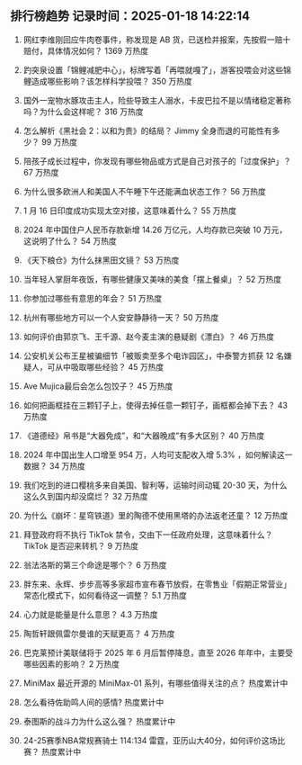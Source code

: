 
## 排行榜趋势 记录时间：2025-01-18 14:22:14
  
  1. 网红李维刚回应牛肉卷事件，称发现是 AB 货，已送检并报案，先按假一赔十赔付，具体情况如何？ 1369 万热度
    
  2. 趵突泉设置「锦鲤减肥中心」，标牌写着「再喂就嘎了」，游客投喂会对这些锦鲤造成哪些影响？该怎样科学投喂？ 350 万热度
    
  3. 国外一宠物水豚攻击主人，险些导致主人溺水，卡皮巴拉不是以情绪稳定著称吗？为什么会这样呢？ 316 万热度
    
  4. 怎么解析《黑社会 2：以和为贵》的结局？ Jimmy 全身而退的可能性有多少？ 99 万热度
    
  5. 陪孩子成长过程中，你发现有哪些物品或方式是自己对孩子的「过度保护」？ 67 万热度
    
  6. 为什么很多欧洲人和美国人不午睡下午还能满血状态工作？ 56 万热度
    
  7. 1 月 16 日印度成功实现太空对接，这意味着什么？ 55 万热度
    
  8. 2024 年中国住户人民币存款新增 14.26 万亿元，人均存款已突破 10 万元，这说明了什么？ 54 万热度
    
  9. 《天下粮仓》为什么抹黑田文镜？ 53 万热度
    
  10. 当年轻人掌厨年夜饭，有哪些健康又美味的美食「摆上餐桌」？ 52 万热度
    
  11. 你参加过哪些有意思的年会？ 51 万热度
    
  12. 杭州有哪些地方可以一个人安安静静待一天？ 50 万热度
    
  13. 如何评价由郭京飞、王千源、赵今麦主演的悬疑剧《漂白》？ 46 万热度
    
  14. 公安机关公布王星被骗细节「被贩卖至多个电诈园区」，中泰警方抓获 12 名嫌疑人，可从中吸取哪些经验？ 45 万热度
    
  15. Ave Mujica最后会怎么包饺子？ 45 万热度
    
  16. 如何把画框挂在三颗钉子上，使得去掉任意一颗钉子，画框都会掉下去？ 43 万热度
    
  17. 《道德经》帛书是“大器免成”，和“大器晚成”有多大区别？ 40 万热度
    
  18. 2024 年中国出生人口增至 954 万，人均可支配收入增 5.3% ，如何解读这一数据？ 34 万热度
    
  19. 我们吃到的进口樱桃多来自美国、智利等，运输时间动辄 20-30 天，为什么这么久到国内却没腐烂？ 32 万热度
    
  20. 为什么《崩坏：星穹铁道》里的陶德不使用黑塔的办法返老还童？ 12 万热度
    
  21. 拜登政府将不执行 TikTok 禁令，交由下一任政府处理，这意味着什么？TikTok 是否迎来转机？ 9 万热度
    
  22. 翁法洛斯的第三个命途是哪个？ 6 万热度
    
  23. 胖东来、永辉、步步高等多家超市宣布春节放假，在零售业「假期正常营业」常态化模式下，如何看待这一调整？ 5.1 万热度
    
  24. 心力就是能量是什么意思？ 4.3 万热度
    
  25. 陶哲轩跟佩雷尔曼谁的天赋更高？ 4 万热度
    
  26. 巴克莱预计美联储将于 2025 年 6 月后暂停降息，直至 2026 年年中，主要受哪些因素的影响？ 2 万热度
    
  27. MiniMax 最近开源的 MiniMax-01 系列，有哪些值得关注的点？ 热度累计中
    
  28. 怎么看待佐助鸣人间的感情? 热度累计中
    
  29. 泰图斯的战斗力为什么这么强？ 热度累计中
    
  30. 24-25赛季NBA常规赛骑士 114:134 雷霆，亚历山大40分，如何评价这场比赛？ 热度累计中
    